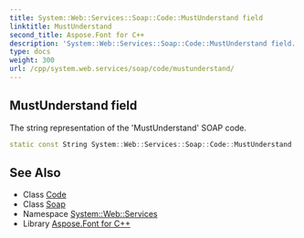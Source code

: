 ```yaml
---
title: System::Web::Services::Soap::Code::MustUnderstand field
linktitle: MustUnderstand
second_title: Aspose.Font for C++
description: 'System::Web::Services::Soap::Code::MustUnderstand field. The string representation of the ''MustUnderstand'' SOAP code in C++.'
type: docs
weight: 300
url: /cpp/system.web.services/soap/code/mustunderstand/
---
```

## MustUnderstand field


The string representation of the 'MustUnderstand' SOAP code.

```cpp
static const String System::Web::Services::Soap::Code::MustUnderstand
```

## See Also

* Class [Code](../)
* Class [Soap](../../)
* Namespace [System::Web::Services](../../../)
* Library [Aspose.Font for C++](../../../../)
